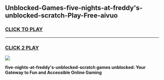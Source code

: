 
## Unblocked-Games-five-nights-at-freddy's-unblocked-scratch-Play-Free-aivuo
<h3>
<a href="https://premium76.site?title=five-nights-at-freddy's-unblocked-scratch&ref=19M">CLICK TO PLAY</a></h3>
<hr>

<h3>
<a href="https://premium76.site?title=five-nights-at-freddy's-unblocked-scratch&ref=19M">CLICK 2 PLAY</a>
  
</h3>

<a href="https://premium76.site?title=five-nights-at-freddy's-unblocked-scratch&ref=19M"><img src="https://clearcache.store/games.png"></a>


**five-nights-at-freddy's-unblocked-scratch games unblocked: Your Gateway to Fun and Accessible Online Gaming**
